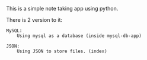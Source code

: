 This is a simple note taking app using python.

There is 2 version to it: 

    MySQL:
        Using mysql as a database (inside mysql-db-app) 

    JSON:
        Using JSON to store files. (index)
